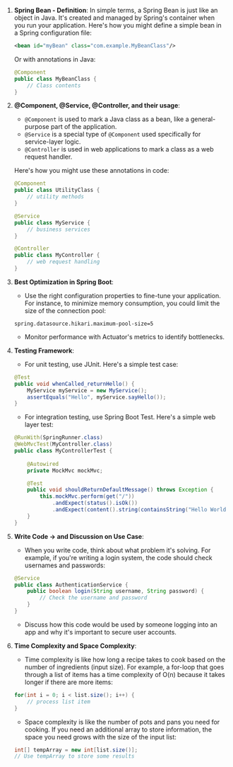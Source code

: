 1. **Spring Bean - Definition**: In simple terms, a Spring Bean is just like an object in Java. It's created and managed by Spring's container when you run your application. Here's how you might define a simple bean in a Spring configuration file:

   ```xml
   <bean id="myBean" class="com.example.MyBeanClass"/>
   ```

   Or with annotations in Java:

   ```java
   @Component
   public class MyBeanClass {
       // Class contents
   }
   ```

2. **@Component, @Service, @Controller, and their usage**:
   
   - `@Component` is used to mark a Java class as a bean, like a general-purpose part of the application.
   - `@Service` is a special type of `@Component` used specifically for service-layer logic.
   - `@Controller` is used in web applications to mark a class as a web request handler.

   Here's how you might use these annotations in code:

   ```java
   @Component
   public class UtilityClass {
       // utility methods
   }

   @Service
   public class MyService {
       // business services
   }

   @Controller
   public class MyController {
       // web request handling
   }
   ```

3. **Best Optimization in Spring Boot**: 

   - Use the right configuration properties to fine-tune your application. For instance, to minimize memory consumption, you could limit the size of the connection pool:

   ```properties
   spring.datasource.hikari.maximum-pool-size=5
   ```

   - Monitor performance with Actuator's metrics to identify bottlenecks.

4. **Testing Framework**:

   - For unit testing, use JUnit. Here's a simple test case:

   ```java
   @Test
   public void whenCalled_returnHello() {
       MyService myService = new MyService();
       assertEquals("Hello", myService.sayHello());
   }
   ```

   - For integration testing, use Spring Boot Test. Here's a simple web layer test:

   ```java
   @RunWith(SpringRunner.class)
   @WebMvcTest(MyController.class)
   public class MyControllerTest {
       
       @Autowired
       private MockMvc mockMvc;

       @Test
       public void shouldReturnDefaultMessage() throws Exception {
           this.mockMvc.perform(get("/"))
               .andExpect(status().isOk())
               .andExpect(content().string(containsString("Hello World")));
       }
   }
   ```

5. **Write Code -> and Discussion on Use Case**:
   
   - When you write code, think about what problem it's solving. For example, if you're writing a login system, the code should check usernames and passwords:

   ```java
   @Service
   public class AuthenticationService {
       public boolean login(String username, String password) {
           // Check the username and password
       }
   }
   ```
   
   - Discuss how this code would be used by someone logging into an app and why it's important to secure user accounts.

6. **Time Complexity and Space Complexity**:

   - Time complexity is like how long a recipe takes to cook based on the number of ingredients (input size). For example, a for-loop that goes through a list of items has a time complexity of O(n) because it takes longer if there are more items:

   ```java
   for(int i = 0; i < list.size(); i++) {
       // process list item
   }
   ```

   - Space complexity is like the number of pots and pans you need for cooking. If you need an additional array to store information, the space you need grows with the size of the input list:

   ```java
   int[] tempArray = new int[list.size()];
   // Use tempArray to store some results
   ```
